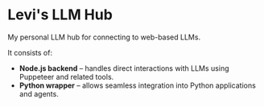 # Levi's LLM Hub

My personal LLM hub for connecting to web-based LLMs.

It consists of:

- **Node.js backend** – handles direct interactions with LLMs using Puppeteer and related tools.
- **Python wrapper** – allows seamless integration into Python applications and agents.
